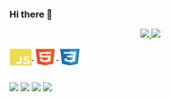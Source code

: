 ### Hi there 👋


<div align="center">
  <a href="https://github.com/JoelSantoss">
  <img height="180em" src="https://github-readme-stats.vercel.app/api?username=JoelSantoss&show_icons=true&theme=dark&include_all_commits=true&count_private=true"/>
  <img height="180em" src="https://github-readme-stats.vercel.app/api/top-langs/?username=JoelSantoss&layout=compact&langs_count=7&theme=dark"/>
</div>
  
<div style="display: inline_block"><br>
  <img align="center" alt="Joreo-Js" height="30" width="40" src="https://raw.githubusercontent.com/devicons/devicon/master/icons/javascript/javascript-plain.svg">
  <img align="center" alt="Joreo-HTML" height="30" width="40" src="https://raw.githubusercontent.com/devicons/devicon/master/icons/html5/html5-original.svg">
  <img align="center" alt="Joreo-CSS" height="30" width="40" src="https://raw.githubusercontent.com/devicons/devicon/master/icons/css3/css3-original.svg">
 
  ##
  
 
<div aling itens: center> 
 
  <a href="https://instagram.com/santos_joreo" target="_blank"><img src="https://img.shields.io/badge/-Instagram-%23E4405F?style=for-the-badge&logo=instagram&logoColor=white" target="_blank"></a>
 <a href="https://discord.com/channels/@me" target="_blank"><img src="https://img.shields.io/badge/Discord-7289DA?style=for-the-badge&logo=discord&logoColor=white" target="_blank"></a> 
  <a href = "mailto:joelzinvittore@gmail.com"><img src="https://img.shields.io/badge/-Gmail-%23333?style=for-the-badge&logo=gmail&logoColor=white" target="_blank"></a>
  <a href="https://www.linkedin.com/in/joel-santos-322075203" target="_blank"><img src="https://img.shields.io/badge/-LinkedIn-%230077B5?style=for-the-badge&logo=linkedin&logoColor=white" target="_blank"></a> 
 </div>
